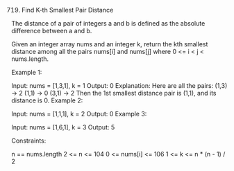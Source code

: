 719. Find K-th Smallest Pair Distance

The distance of a pair of integers a and b is defined as the absolute difference between a and b.

Given an integer array nums and an integer k, return the kth smallest distance among all the pairs nums[i] and nums[j] where 0 <= i < j < nums.length.

 

Example 1:

Input: nums = [1,3,1], k = 1
Output: 0
Explanation: Here are all the pairs:
(1,3) -> 2
(1,1) -> 0
(3,1) -> 2
Then the 1st smallest distance pair is (1,1), and its distance is 0.
Example 2:

Input: nums = [1,1,1], k = 2
Output: 0
Example 3:

Input: nums = [1,6,1], k = 3
Output: 5
 

Constraints:

n == nums.length
2 <= n <= 104
0 <= nums[i] <= 106
1 <= k <= n * (n - 1) / 2

